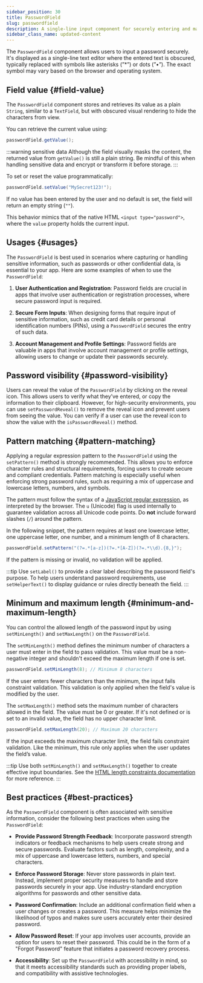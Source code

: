 ```yaml
---
sidebar_position: 30
title: PasswordField
slug: passwordfield
description: A single-line input component for securely entering and masking password data.
sidebar_class_name: updated-content
---
```


<DocChip chip='shadow' />
<DocChip chip='name' label="dwc-field" />
<DocChip chip='since' label='23.02' />
<JavadocLink type="foundation" location="com/webforj/component/field/PasswordField" top='true'/>

<ParentLink parent="Field" />

The `PasswordField` component allows users to input a password securely. It's displayed as a single-line text editor where the entered text is obscured, typically replaced with symbols like asterisks (”*”) or dots (”•”). The exact symbol may vary based on the browser and operating system.

<ComponentDemo 
path='/webforj/passwordfield?' 
javaE='https://raw.githubusercontent.com/webforj/webforj-documentation/refs/heads/main/src/main/java/com/webforj/samples/views/fields/passwordfield/PasswordFieldView.java'
/>

## Field value {#field-value}

The `PasswordField` component stores and retrieves its value as a plain `String`, similar to a `TextField`, but with obscured visual rendering to hide the characters from view.


You can retrieve the current value using:

```java
passwordField.getValue();
```

:::warning sensitive data
Although the field visually masks the content, the returned value from `getValue()` is still a plain string. Be mindful of this when handling sensitive data and encrypt or transform it before storage.
:::

To set or reset the value programmatically:

```java
passwordField.setValue("MySecret123!");
```

If no value has been entered by the user and no default is set, the field will return an empty string (`""`).

This behavior mimics that of the native HTML `<input type="password">`, where the `value` property holds the current input.


## Usages {#usages}

The `PasswordField` is best used in scenarios where capturing or handling sensitive information, such as passwords or other confidential data, is essential to your app. Here are some examples of when to use the `PasswordField`:

1. **User Authentication and Registration**: Password fields are crucial in apps that involve user authentication or registration processes, where secure password input is required.

2. **Secure Form Inputs**: When designing forms that require input of sensitive information, such as credit card details or personal identification numbers (PINs), using a `PasswordField` secures the entry of such data.

3. **Account Management and Profile Settings**: Password fields are valuable in apps that involve account management or profile settings, allowing users to change or update their passwords securely.

## Password visibility {#password-visibility}

Users can reveal the value of the `PasswordField` by clicking on the reveal icon. This allows users to verify what they’ve entered, or copy the information to their clipboard. However, for high-security environments, you can use `setPasswordReveal()` to remove the reveal icon and prevent users from seeing the value. You can verify if a user can use the reveal icon to show the value with the `isPasswordReveal()` method.

## Pattern matching {#pattern-matching}

Applying a regular expression pattern to the `PasswordField` using the `setPattern()` method is strongly recommended. This allows you to enforce character rules and structural requirements, forcing users to create secure and compliant credentials. Pattern matching is especially useful when enforcing strong password rules, such as requiring a mix of uppercase and lowercase letters, numbers, and symbols.

The pattern must follow the syntax of a [JavaScript regular expression](https://developer.mozilla.org/en-US/docs/Web/JavaScript/Guide/Regular_expressions), as interpreted by the browser. The `u` (Unicode) flag is used internally to guarantee validation across all Unicode code points. Do **not** include forward slashes (`/`) around the pattern.

In the following snippet, the pattern requires at least one lowercase letter, one uppercase letter, one number, and a minimum length of 8 characters.

```java
passwordField.setPattern("(?=.*[a-z])(?=.*[A-Z])(?=.*\\d).{8,}");
```

If the pattern is missing or invalid, no validation will be applied.

:::tip
Use `setLabel()` to provide a clear label describing the password field's purpose. To help users understand password requirements, use `setHelperText()` to display guidance or rules directly beneath the field.
:::


## Minimum and maximum length {#minimum-and-maximum-length}

You can control the allowed length of the password input by using `setMinLength()` and `setMaxLength()` on the `PasswordField`.

The `setMinLength()` method defines the minimum number of characters a user must enter in the field to pass validation. This value must be a non-negative integer and shouldn't exceed the maximum length if one is set.

```java
passwordField.setMinLength(8); // Minimum 8 characters
```

If the user enters fewer characters than the minimum, the input fails constraint validation. This validation is only applied when the field's value is modified by the user.

The `setMaxLength()` method sets the maximum number of characters allowed in the field. The value must be 0 or greater. If it's not defined or is set to an invalid value, the field has no upper character limit.

```java
passwordField.setMaxLength(20); // Maximum 20 characters
```

If the input exceeds the maximum character limit, the field fails constraint validation. Like the minimum, this rule only applies when the user updates the field’s value.

:::tip
Use both `setMinLength()` and `setMaxLength()` together to create effective input boundaries. See the [HTML length constraints documentation](https://developer.mozilla.org/en-US/docs/Web/HTML/Element/input#minlength) for more reference.
:::


## Best practices {#best-practices}

As the `PasswordField` component is often associated with sensitive information, consider the following best practices when using the `PasswordField`:

- **Provide Password Strength Feedback**: Incorporate password strength indicators or feedback mechanisms to help users create strong and secure passwords. Evaluate factors such as length, complexity, and a mix of uppercase and lowercase letters, numbers, and special characters.

- **Enforce Password Storage**: Never store passwords in plain text. Instead, implement proper security measures to handle and store passwords securely in your app. Use industry-standard encryption algorithms for passwords and other sensitive data.

- **Password Confirmation**: Include an additional confirmation field when a user changes or creates a password. This measure helps minimize the likelihood of typos and makes sure users accurately enter their desired password.

- **Allow Password Reset**: If your app involves user accounts, provide an option for users to reset their password. This could be in the form of a "Forgot Password" feature that initiates a password recovery process.

- **Accessibility**: Set up the `PasswordField` with accessibility in mind, so that it meets accessibility standards such as providing proper labels, and compatibility with assistive technologies.